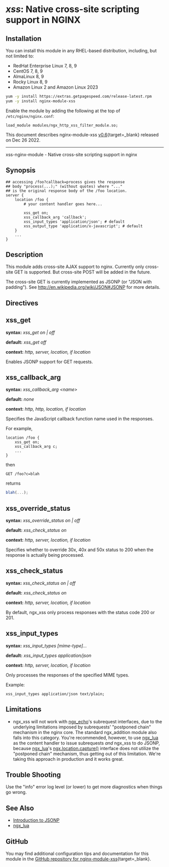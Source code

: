 # *xss*: Native cross-site scripting support in NGINX


## Installation

You can install this module in any RHEL-based distribution, including, but not limited to:

* RedHat Enterprise Linux 7, 8, 9
* CentOS 7, 8, 9
* AlmaLinux 8, 9
* Rocky Linux 8, 9
* Amazon Linux 2 and Amazon Linux 2023

```bash
yum -y install https://extras.getpagespeed.com/release-latest.rpm
yum -y install nginx-module-xss
```

Enable the module by adding the following at the top of `/etc/nginx/nginx.conf`:

```nginx
load_module modules/ngx_http_xss_filter_module.so;
```


This document describes nginx-module-xss [v0.6](https://github.com/dvershinin/xss-nginx-module/releases/tag/v0.6){target=_blank} 
released on Dec 26 2022.

<hr />

xss-nginx-module - Native cross-site scripting support in nginx

## Synopsis

```nginx
## accessing /foo?callback=process gives the response
## body "process(...);" (without quotes) where "..."
## is the original response body of the /foo location.
server {
    location /foo {
        # your content handler goes here...

        xss_get on;
        xss_callback_arg 'callback';
        xss_input_types 'application/json'; # default
        xss_output_type 'application/x-javascript'; # default
    }
    ...
}
```

## Description

This module adds cross-site AJAX support to nginx. Currently only
cross-site GET is supported. But cross-site POST will be added
in the future.

The cross-site GET is currently implemented as JSONP
(or "JSON with padding"). See http://en.wikipedia.org/wiki/JSON#JSONP
for more details.

## Directives


## xss_get
**syntax:** *xss_get on | off*

**default:** *xss_get off*

**context:** *http, server, location, if location*

Enables JSONP support for GET requests.


## xss_callback_arg
**syntax:** *xss_callback_arg &lt;name&gt;*

**default:** *none*

**context:** *http, http, location, if location*

Specifies the JavaScript callback function name
used in the responses.

For example,

```nginx
location /foo {
    xss_get on;
    xss_callback_arg c;
    ...
}
```

then

```
GET /foo?c=blah
```

returns

```javascript
blah(...);
```


## xss_override_status
**syntax:** *xss_override_status on | off*

**default:** *xss_check_status on*

**context:** *http, server, location, if location*

Specifies whether to override 30x, 40x and 50x status to 200
when the response is actually being processed.


## xss_check_status
**syntax:** *xss_check_status on | off*

**default:** *xss_check_status on*

**context:** *http, server, location, if location*

By default, ngx_xss only process responses with the status code
200 or 201.


## xss_input_types
**syntax:** *xss_input_types [mime-type]...*

**default:** *xss_input_types application/json*

**context:** *http, server, location, if location*

Only processes the responses of the specified MIME types.

Example:

```nginx
xss_input_types application/json text/plain;
```


## Limitations

* ngx_xss will not work with [ngx_echo](https://github.com/openresty/echo-nginx-module)'s
subrequest interfaces, due to the underlying
limitations imposed by subrequests' "postponed chain" mechanism in the nginx core.
The standard ngx_addition module also falls into this category.  You're recommended,
however, to use [ngx_lua](https://github.com/openresty/lua-nginx-module) as the content
handler to issue subrequests *and* ngx_xss
to do JSONP, because [ngx_lua](https://github.com/openresty/lua-nginx-module)'s
[ngx.location.capture()](https://github.com/openresty/lua-nginx-module#ngxlocationcapture)
interface does not utilize the "postponed chain" mechanism, thus getting out of this
limitation. We're taking this approach in production and it works great.


## Trouble Shooting

Use the "info" error log level (or lower) to get more
diagnostics when things go wrong.


## See Also

* [Introduction to JSONP](http://en.wikipedia.org/wiki/JSONP)
* [ngx_lua](https://github.com/openresty/lua-nginx-module)


## GitHub

You may find additional configuration tips and documentation for this module in the [GitHub 
repository for 
nginx-module-xss](https://github.com/dvershinin/xss-nginx-module){target=_blank}.